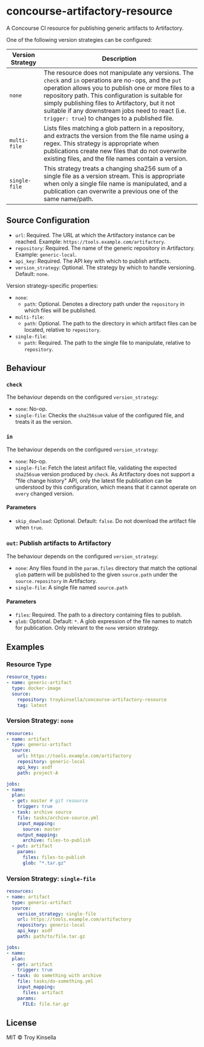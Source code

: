 # concourse-artifactory-resource

A Concourse CI resource for publishing generic artifacts to Artifactory.

One of the following version strategies can be configured:

| Version Strategy | Description |
| --- | --- |
| `none`   | The resource does not manipulate any versions. The `check` and `in` operations are no-ops, and the `put` operation allows you to publish one or more files to a repository path. This configuration is suitable for simply publishing files to Artifactory, but it not suitable if any downstream jobs need to react (i.e. `trigger: true`) to changes to a published file.
| `multi-file` | Lists files matching a glob pattern in a repository, and extracts the version from the file name using a regex. This strategy is appropriate when publications create new files that do not overwrite existing files, and the file names contain a version.
| `single-file` | This strategy treats a changing sha256 sum of a single file as a version stream. This is appropriate when only a single file name is manipulated, and a publication can overwrite a previous one of the same name/path.


## Source Configuration

* `url`: Required. The URL at which the Artifactory instance can be reached. Example: `https://tools.example.com/artifactory`.
* `repository`: Required. The name of the generic repository in Artifactory. Example: `generic-local`.
* `api_key`: Required. The API key with which to publish artifacts.
* `version_strategy`: Optional. The strategy by which to handle versioning. Default: `none`.

Version strategy-specific properties:

* `none`:
  * `path`: Optional. Denotes a directory path under the `repository` in which files will be published.
* `multi-file`:
  * `path`: Optional. The path to the directory in which artifact files can be located, relative to `repository`.
* `single-file`:
  * `path`: Required. The path to the single file to manipulate, relative to `repository`.

## Behaviour

### `check`

The behaviour depends on the configured `version_strategy`:
* `none`: No-op.
* `single-file`: Checks the `sha256sum` value of the configured file, and treats it as the version.

### `in`

The behaviour depends on the configured `version_strategy`:
* `none`: No-op.
* `single-file`: Fetch the latest artifact file, validating the expected `sha256sum` version produced by `check`.
  As Artifactory does not support a "file change history" API, only the latest file publication can be understood by this configuration,
  which means that it cannot operate on `every` changed version.

#### Parameters

* `skip_download`: Optional. Default: `false`. Do not download the artifact file when `true`.

### `out`: Publish artifacts to Artifactory

The behaviour depends on the configured `version_strategy`:
* `none`: Any files found in the `param.files` directory that match the optional `glob` pattern 
  will be published to the given `source.path` under the `source.repository` in Artifactory.
* `single-file`: A single file named `source.path` 

#### Parameters

* `files`: Required. The path to a directory containing files to publish.
* `glob`: Optional. Default: `*`. A glob expression of the file names to match
  for publication. Only relevant to the `none` version strategy.

## Examples

### Resource Type

```yaml
resource_types:
- name: generic-artifact
  type: docker-image
  source:
    repository: troykinsella/concourse-artifactory-resource
    tag: latest
```

### Version Strategy: `none`

```yaml
resources:
- name: artifact
  type: generic-artifact
  source:
    url: https://tools.example.com/artifactory
    repository: generic-local
    api_key: asdf
    path: project-A

jobs:
- name: 
  plan:
  - get: master # git resource
    trigger: true
  - task: archive source
    file: tasks/archive-source.yml
    input_mapping:
      source: master
    output_mapping:
      archive: files-to-publish
  - put: artifact
    params:
      files: files-to-publish
      glob: "*.tar.gz"
```

### Version Strategy: `single-file`

```yaml
resources:
- name: artifact
  type: generic-artifact
  source:
    version_strategy: single-file
    url: https://tools.example.com/artifactory
    repository: generic-local
    api_key: asdf
    path: path/to/file.tar.gz

jobs:
- name: 
  plan:
  - get: artifact
    trigger: true
  - task: do something with archive
    file: tasks/do-something.yml
    input_mapping:
      files: artifact
    params:
      FILE: file.tar.gz
```

## License

MIT © Troy Kinsella
